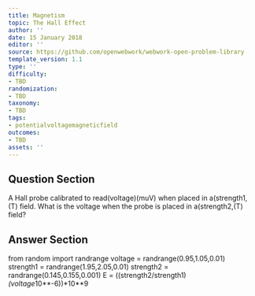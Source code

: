 ```yaml
---
title: Magnetism
topic: The Hall Effect
author: ''
date: 15 January 2018
editor: ''
source: https://github.com/openwebwork/webwork-open-problem-library
template_version: 1.1
type: ''
difficulty:
- TBD
randomization:
- TBD
taxonomy:
- TBD
tags:
- potentialvoltagemagneticfield
outcomes:
- TBD
assets: ''
---
```


## Question Section 

A Hall probe calibrated to read(voltage)(muV) when placed in a(strength1,(T) field. What is the voltage when the probe is placed in a(strength2,(T) field?



## Answer Section

from random import randrange
voltage = randrange(0.95,1.05,0.01)
strength1 = randrange(1.95,2.05,0.01)
strength2 = randrange(0.145,0.155,0.001)
E = ((strength2/strength1)*(voltage*10**-6))*10**9